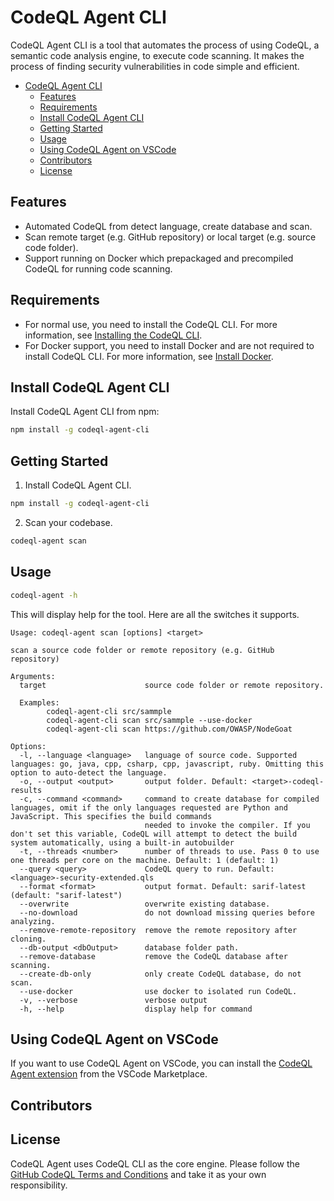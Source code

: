 # CodeQL Agent CLI

CodeQL Agent CLI is a tool that automates the process of using CodeQL, a semantic code analysis engine, to execute code scanning. It makes the process of finding security vulnerabilities in code simple and efficient.

- [CodeQL Agent CLI](#codeql-agent-cli)
  - [Features](#features)
  - [Requirements](#requirements)
  - [Install CodeQL Agent CLI](#install-codeql-agent-cli)
  - [Getting Started](#getting-started)
  - [Usage](#usage)
  - [Using CodeQL Agent on VSCode](#using-codeql-agent-on-vscode)
  - [Contributors](#contributors)
  - [License](#license)

## Features

- Automated CodeQL from detect language, create database and scan.
- Scan remote target (e.g. GitHub repository) or local target (e.g. source code folder).
- Support running on Docker which prepackaged and precompiled CodeQL for running code scanning.

## Requirements

- For normal use, you need to install the CodeQL CLI. For more information, see [Installing the CodeQL CLI](https://codeql.github.com/).
- For Docker support, you need to install Docker and are not required to install CodeQL CLI. For more information, see [Install Docker](https://docs.docker.com/get-docker/).

## Install CodeQL Agent CLI

Install CodeQL Agent CLI from npm:

```bash
npm install -g codeql-agent-cli
```

## Getting Started

1. Install CodeQL Agent CLI.

```bash
npm install -g codeql-agent-cli
```

2. Scan your codebase.

```bash
codeql-agent scan
```

## Usage

```bash
codeql-agent -h
```

This will display help for the tool. Here are all the switches it supports.

```console
Usage: codeql-agent scan [options] <target>

scan a source code folder or remote repository (e.g. GitHub repository)

Arguments:
  target                      source code folder or remote repository.
  
  Examples:
        codeql-agent-cli src/sammple 
        codeql-agent-cli scan src/sammple --use-docker
        codeql-agent-cli scan https://github.com/OWASP/NodeGoat

Options:
  -l, --language <language>   language of source code. Supported languages: go, java, cpp, csharp, cpp, javascript, ruby. Omitting this option to auto-detect the language.
  -o, --output <output>       output folder. Default: <target>-codeql-results
  -c, --command <command>     command to create database for compiled languages, omit if the only languages requested are Python and JavaScript. This specifies the build commands
                              needed to invoke the compiler. If you don't set this variable, CodeQL will attempt to detect the build system automatically, using a built-in autobuilder
  -t, --threads <number>      number of threads to use. Pass 0 to use one threads per core on the machine. Default: 1 (default: 1)
  --query <query>             CodeQL query to run. Default: <language>-security-extended.qls
  --format <format>           output format. Default: sarif-latest (default: "sarif-latest")
  --overwrite                 overwrite existing database.
  --no-download               do not download missing queries before analyzing.
  --remove-remote-repository  remove the remote repository after cloning.
  --db-output <dbOutput>      database folder path.
  --remove-database           remove the CodeQL database after scanning.
  --create-db-only            only create CodeQL database, do not scan.
  --use-docker                use docker to isolated run CodeQL.
  -v, --verbose               verbose output
  -h, --help                  display help for command
```

## Using CodeQL Agent on VSCode

If you want to use CodeQL Agent on VSCode, you can install the [CodeQL Agent extension](https://marketplace.visualstudio.com/items?itemName=DoubleVKay.codeql-agent) from the VSCode Marketplace.

## Contributors

## License

CodeQL Agent uses CodeQL CLI as the core engine. Please follow the [GitHub CodeQL Terms and Conditions](https://github.com/github/codeql-cli-binaries/blob/main/LICENSE.md) and take it as your own responsibility.